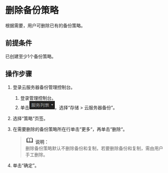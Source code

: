 # 删除备份策略<a name="ZH-CN_TOPIC_0056584598"></a>

根据需要，用户可删除已有的备份策略。

## 前提条件<a name="section15946195516324"></a>

已创建至少1个备份策略。

## 操作步骤<a name="section5656141812334"></a>

1.  登录云服务器备份管理控制台。
    1.  登录管理控制台。
    2.  单击![](figures/list.png)，选择“存储 \> 云服务器备份”。

2.  选择“策略“页签。
3.  在需要删除的备份策略所在行单击“更多“，再单击“删除“。

    >![](public_sys-resources/icon-note.gif) **说明：**   
    >删除备份策略默认不删除备份和复制，若要删除备份和复制，需由用户手工删除。  

4.  单击“确定”。

